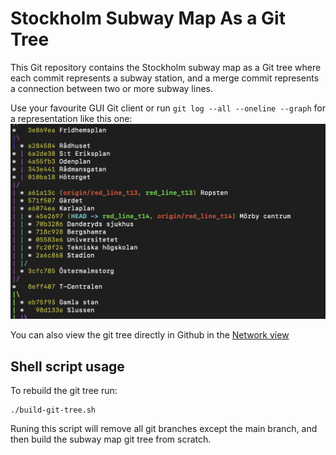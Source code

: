 # Stockholm Subway Map As a Git Tree

This Git repository contains the Stockholm subway map as a Git tree where each commit represents a subway station, and a merge commit represents a connection between two or more subway lines.

Use your favourite GUI Git client or run `git log --all --oneline --graph` for a representation like this one: 
![Screenshot showing the output from git log --graph](assets/screenshot-git-log-graph.png)

You can also view the git tree directly in Github in the [Network view](https://github.com/miksto/stockholm-subway-map-git/network)


## Shell script usage
To rebuild the git tree run:
```
./build-git-tree.sh
```
Runing this script will remove all git branches except the main branch, and then build the subway map git tree from scratch.